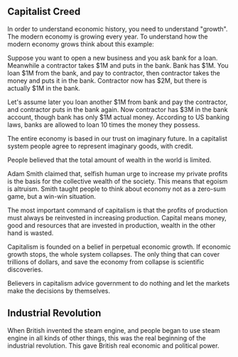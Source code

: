 ## Capitalist Creed

In order to understand economic history, you need to understand
"growth". The modern economy is growing every year. To understand how
the modern economy grows think about this example:

Suppose you want to open a new business and you ask bank for a
loan. Meanwhile a contractor takes $1M and puts in the bank. Bank has
$1M. You loan $1M from the bank, and pay to contractor, then
contractor takes the money and puts it in the bank. Contractor now has
$2M, but there is actually $1M in the bank.

Let's assume later you loan another $1M from bank and pay the
contractor, and contractor puts in the bank again. Now contractor has
$3M in the bank account, though bank has only $1M actual
money. According to US banking laws, banks are allowed to loan 10
times the money they possess.

The entire economy is based in our trust on imaginary future. In a
capitalist system people agree to represent imaginary goods, with
credit.

People believed that the total amount of wealth in the world is
limited.

Adam Smith claimed that, selfish human urge to increase my private
profits is the basis for the collective wealth of the society. This
means that egoism is altruism. Smith taught people to think about
economy not as a zero-sum game, but a win-win situation.

The most important command of capitalism is that the profits of
production must always be reinvested in increasing production.
Capital means money, good and resources that are invested in
production, wealth in the other hand is wasted.

Capitalism is founded on a belief in perpetual economic growth. If
economic growth stops, the whole system collapses. The only thing
that can cover trillions of dollars, and save the economy from
collapse is scientific discoveries.

Believers in capitalism advice government to do nothing and let the
markets make the decisions by themselves.

## Industrial Revolution

When British invented the steam engine, and people began to use steam
engine in all kinds of other things, this was the real beginning of
the industrial revolution. This gave British real economic and
political power.
